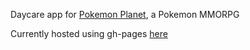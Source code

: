 Daycare app for [Pokemon Planet](https://www.pokemon-planet.com), a Pokemon MMORPG

Currently hosted using gh-pages [here](https://gouldie.github.io/ppo-daycare)
